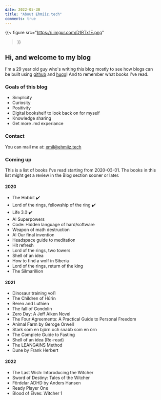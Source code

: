 ```yaml
---
date: 2022-05-30
title: "About Ehmiiz.tech"
comments: true
---
```

{{< figure
  src="https://i.imgur.com/D1RTx1E.png"
>}}

## Hi, and welcome to my blog

I'm a 29 year old guy who's writing this blog mostly to see how blogs can be built using [github](https://github.com/ehmiiz/hugofancyblog/) and [hugo](https://gohugo.io/)! And to remember what books I've read.

### Goals of this blog

* Simplicity
* Curiosity
* Positivity
* Digital bookshelf to look back on for myself
* Knowledge sharing
* Get more .md experiance

### Contact

You can mail me at:
emil@ehmiiz.tech

### Coming up

This is a list of books I've read starting from 2020-03-01. The books in this list might get a review in the Blog section sooner or later.

#### 2020
* The Hobbit ✔️
* Lord of the rings, fellowship of the ring ✔️
* Life 3.0 ✔️
* AI Superpowers
* Code: Hidden language of hard/software
* Weapon of math destruction
* AI Our final invention
* Headspace guide to meditation
* Hit refresh
* Lord of the rings, two towers
* Shell of an idea
* How to find a wolf in Siberia
* Lord of the rings, return of the king
* The Silmarillion
#### 2021
* Dinosaur training vol1
* The Children of Húrin
* Beren and Luthien
* The fall of Gondolin
* Zero Day: A Jeff Aiken Novel
* The Four Agreements: A Practical Guide to Personal Freedom
* Animal Farm by Geroge Orwell
* Stark som en björn och snabb som en örn
* The Complete Guide to Fasting
* Shell of an idea (Re-read)
* The LEANGAINS Method
* Dune by Frank Herbert
#### 2022
* The Last Wish: Intoroducing the Witcher
* Sword of Destiny: Tales of the Witcher
* Fördelar ADHD by Anders Hansen
* Ready Player One
* Blood of Elves: Witcher 1
